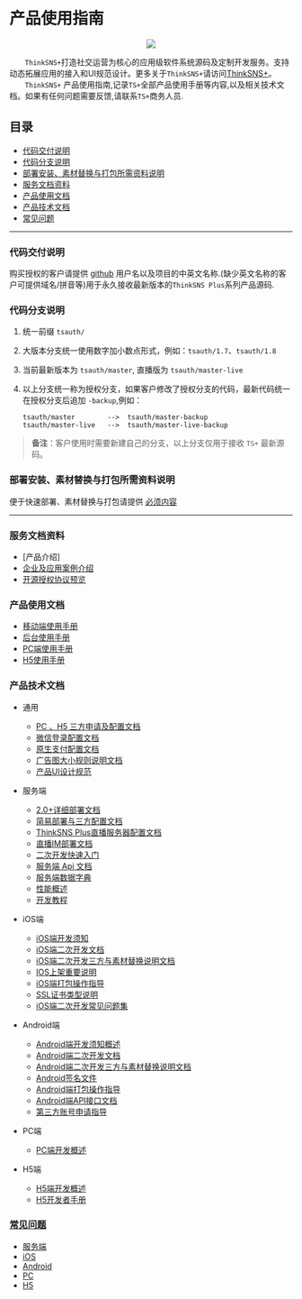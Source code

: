 # 产品使用指南


<p align="center"><img src="https://tsplus.zhibocloud.cn/assets/pc/images/logo.png"></p>

&nbsp;&nbsp;&nbsp;&nbsp;&nbsp;&nbsp;&nbsp;`ThinkSNS+`打造社交运营为核心的应用级软件系统源码及定制开发服务。支持动态拓展应用的接入和UI规范设计。更多关于`ThinkSNS+`请访问[ThinkSNS+](http://www.thinksns.com/index.htmhttps://tsplus.zhibocloud.cn/assets/pc/images/logo.pngl)。</br>
	&nbsp;&nbsp;&nbsp;&nbsp;&nbsp;&nbsp;&nbsp;`ThinkSNS+` 产品使用指南,记录`TS+`全部产品使用手册等内容,以及相关技术文档。如果有任何问题需要反馈,请联系`TS+`商务人员.

## 目录
- [代码交付说明](#代码交付说明)
- [代码分支说明](#代码分支说明)
- [部署安装、素材替换与打包所需资料说明](#部署安装、素材替换与打包所需资料说明)
- [服务文档资料](#服务文档资料)
- [产品使用文档](#产品使用文档)
- [产品技术文档](#产品技术文档)
- [常见问题](#常见问题)



----

### 代码交付说明

购买授权的客户请提供 [github](https://github.com/) 用户名以及项目的中英文名称.(缺少英文名称的客户可提供域名/拼音等)用于永久接收最新版本的`ThinkSNS Plus`系列产品源码.



### 代码分支说明
	
1. 统一前缀 `tsauth/`	
2. 大版本分支统一使用数字加小数点形式，例如：`tsauth/1.7`、`tsauth/1.8`
3. 当前最新版本为 `tsauth/master`, 直播版为 `tsauth/master-live`
4. 以上分支统一称为授权分支，如果客户修改了授权分支的代码，最新代码统一在授权分支后追加 `-backup`,例如：
	
	```
	tsauth/master 		 -->  tsauth/master-backup
	tsauth/master-live   -->  tsauth/master-live-backup
	
	```
> **备注**：客户使用时需要新建自己的分支，以上分支仅用于接收 `TS+` 最新源码。

### 部署安装、素材替换与打包所需资料说明

便于快速部署、素材替换与打包请提供 [必须内容](./deploy-package-res/README.md)



----


### 服务文档资料

* [产品介绍]
* [企业及应用案例介绍](http://www.thinksns.com/data/upload/ueditor/20171031/59f758931dab4.pptx)
* [开源授权协议预览](http://www.thinksns.com/data/upload/ueditor/20171031/59f75808623e0.pdf)

### 产品使用文档

* [移动端使用手册](http://www.thinksns.com/data/upload/ueditor/20171101/59f96170569dd.pdf)
* [后台使用手册](http://www.thinksns.com/data/upload/ueditor/20171101/59f961d7a15a5.pdf)
* [PC端使用手册](http://www.thinksns.com/data/upload/ueditor/20171101/59f961c19a9d7.pdf)
* [H5使用手册](http://www.thinksns.com/data/upload/ueditor/20171101/59f961980fbe8.pdf)

### 产品技术文档

* 通用

	* [PC 、H5 三方申请及配置文档](./技术文档/common/pc-h5-third-config.md)
	* [微信登录配置文档](./技术文档/common/wx-login-config.md)
	* [原生支付配置文档](./技术文档/common/plus-pay-config.md)
	* [广告图大小规则说明文档](./技术文档/common/ADVERT_DES.md)
	* [产品UI设计规范](./技术文档/common/README.md)
	
* 服务端
	
	* [2.0+详细部署文档](https://slimkit.github.io/plus/guide/installation/install-plus.html#%E4%B8%8B%E8%BD%BD-plus-%E7%A8%8B%E5%BA%8F)
	* [简易部署与三方配置文档](./技术文档/server/thinksnsPlusSimpleDeploymentDoc.md)
	* [ThinkSNS Plus直播服务器配置文档](./技术文档/common/live_server_config.md)
	* [直播IM部署文档](./技术文档/common/zhibo_im_config.md)
   * [二次开发快速入门](https://slimkit.github.io/docs/server-guides-package.html)
	* [服务端 Api 文档](https://slimkit.github.io/docs/api-v2-overview.html)
	* [服务端数据字典](https://slimkit.github.io/docs/data-fields.html)
	* [性能概述](./技术文档/server/performance.md)
	* [开发教程](https://slimkit.github.io/plus/guide/dev/blog/)
	
	

* iOS端
	* [iOS端开发须知](./技术文档/iOS端/README.md)
	* [iOS端二次开发文档](./技术文档/iOS端/Thinksns%20Plus%20Document)
	* [iOS端二次开发三方与素材替换说明文档](./技术文档/iOS端/TS+%20iOS端应用配置.md)
	* [IOS上架重要说明](./技术文档/iOS端/ThinkSNS-Plus-AppStore-Review-v1.0.md)
	* [iOS端打包操作指导](http://www.jianshu.com/p/9df7d8930a3e)
	* [SSL证书类型说明](./技术文档/iOS端/SSL证书类型说明.md)
	* [iOS端二次开发常见问题集](./技术文档/iOS端/iOS端二次开发常见问题集.md)

* Android端
	* [Android端开发须知概述](./技术文档/Android-Platform/README.md)
	* [Android端二次开发文档](./技术文档/Android-Platform/document/tutorial/SecondaryDevelopmentTutorial.md)
	* [Android端二次开发三方与素材替换说明文档](./技术文档/Android-Platform/document/tutorial/SecondaryDevelopmentResourceReplaceTutorial.md)
	* [Android签名文件](./技术文档/Android-Platform/document/tutorial/AndroidCreateSignatureFileTutorial.md)
	* [Android端打包操作指导](./技术文档/Android-Platform/document/tutorial/AndroidPackageTutorial.md)
	* [Android端API接口文档](./技术文档/Android-Platform/document/app/API.md)
	* [第三方账号申请指导](./技术文档/Android-Platform/document/tutorial/AppPackageInfoTutorial.md)
	
* PC端
	* [PC端开发概述](./技术文档/PC/README.md)


* H5端
	* [H5端开发概述](https://github.com/zhiyicx/plus-component-h5/blob/master/README.md)
	* [H5开发者手册](https://github.com/slimkit/plus-small-screen-client/blob/master/CONTRIBUTING.md)



### [常见问题](./questions/ThinkSNSPlusHelp.md) 

* [服务端](https://github.com/slimkit/thinksns-plus-guide/issues?q=is%3Aopen+is%3Aissue+label%3APHP)
* [iOS](https://github.com/slimkit/thinksns-plus-guide/issues?q=is%3Aopen+is%3Aissue+label%3AIOS)
* [Android](https://github.com/slimkit/thinksns-plus-guide/issues?q=is%3Aopen+is%3Aissue+label%3AAndroid)
* [PC](https://github.com/slimkit/thinksns-plus-guide/issues?q=is%3Aopen+is%3Aissue+label%3APC)
* [H5](https://github.com/slimkit/thinksns-plus-guide/issues?q=is%3Aopen+is%3Aissue+label%3AH5)
